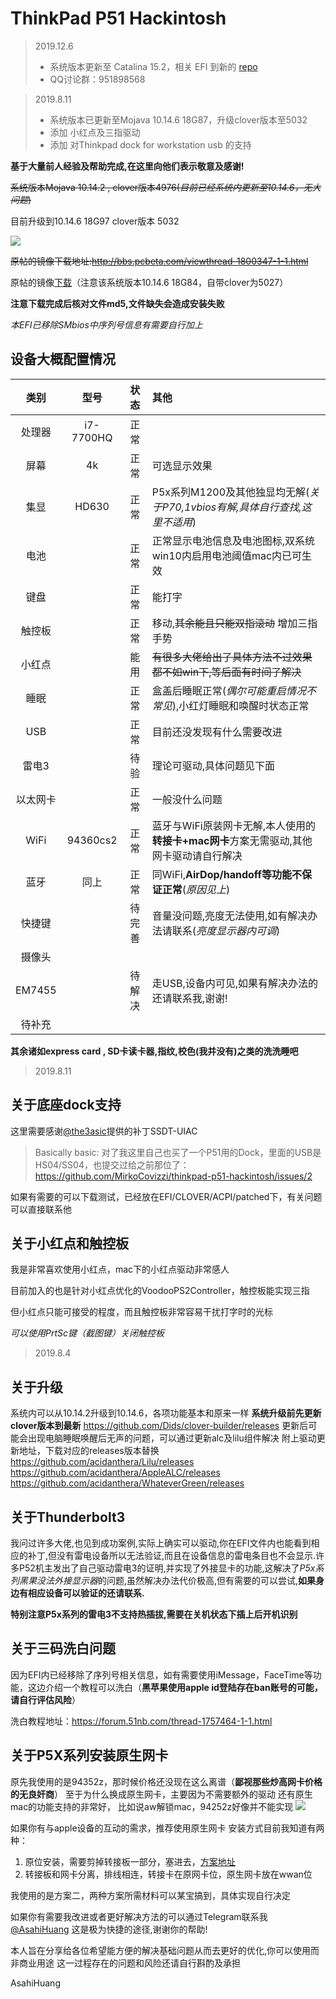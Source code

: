 # ThinkPad P51 Hackintosh

>2019.12.6
>
>* 系统版本更新至 Catalina 15.2，相关 EFI 到新的 [repo](https://github.com/AsahiHuang/ThinkPadP51-Hackintosh-Catalina)
>* QQ讨论群：951898568



> 2019.8.11 
>
> * 系统版本已更新至Mojava 10.14.6 18G87，升级clover版本至5032
> * 添加 小红点及三指驱动
> * 添加 对Thinkpad dock for workstation usb 的支持



**基于大量前人经验及帮助完成,在这里向他们表示敬意及感谢!**

~~系统版本Mojava 10.14.2 , clover版本4976(*目前已经系统内更新至10.14.6，无大问题*)~~

目前升级到10.14.6 18G97
clover版本 5032

![](http://ww2.sinaimg.cn/large/006tNc79gy1g5w0vrvzw2j319g0u0dlr.jpg)





~~原帖的镜像下载地址:http://bbs.pcbeta.com/viewthread-1800347-1-1.html~~

原帖的镜像[下载](http://bbs.pcbeta.com/forum.php?mod=viewthread&tid=1823920)（注意该系统版本10.14.6 18G84，自带clover为5027）

**注意下载完成后核对文件md5,文件缺失会造成安装失败**

*本EFI已移除SMbios中序列号信息有需要自行加上*



## 设备大概配置情况

|  类别  |   型号    |  状态  | 其他                                                         |
| :----: | :-------: | :----: | :----------------------------------------------------------- |
| 处理器 | i7-7700HQ |  正常  |                                                              |
|  屏幕  |    4k     |  正常  | 可选显示效果                                                 |
|  集显  |   HD630   |  正常  | P5x系列M1200及其他独显均无解(*关于P70,1vbios有解,具体自行查找,这里不适用*) |
|  电池  |           |  正常  | 正常显示电池信息及电池图标,双系统win10内启用电池阈值mac内已可生效 |
|  键盘  |           |  正常  | 能打字                                                       |
| 触控板 |           |  正常  | 移动,~~其余能且只能双指滚动~~ 增加三指手势                      |
| 小红点 |           | 能用 | ~~有很多大佬给出了具体方法不过效果都不如win下,等后面有时间了解决~~ |
|  睡眠  |           |  正常  | 盒盖后睡眠正常(*偶尔可能重启情况不常见*),小红灯睡眠和唤醒时状态正常 |
|  USB   |           |  正常  | 目前还没发现有什么需要改进                                   |
|	雷电3  ||待验|理论可驱动,具体问题见下面|
| 以太网卡 ||正常|一般没什么问题|
| WiFi |94360cs2|正常|蓝牙与WiFi原装网卡无解,本人使用的**转接卡+mac网卡**方案无需驱动,其他网卡驱动请自行解决|
| 蓝牙 |同上|正常|同WiFi,**AirDop/handoff等功能不保证正常**(*原因见上*)|
| 快捷键 ||待完善|音量没问题,亮度无法使用,如有解决办法请联系(*亮度显示器内可调*)|
| 摄像头 ||||
| EM7455 ||待解决|走USB,设备内可见,如果有解决办法的还请联系我,谢谢!|
| 待补充 ||||

**其余诸如express card , SD卡读卡器,指纹,校色(我并没有)之类的洗洗睡吧**



> 2019.8.11

## 关于底座dock支持

这里需要感谢[@the3asic](https://t.me/@the3asic "telegram")提供的补丁SSDT-UIAC

> Basically basic: 对了我这里自己也买了一个P51用的Dock，里面的USB是HS04/SS04，也提交过给之前那位了：https://github.com/MirkoCovizzi/thinkpad-p51-hackintosh/issues/2

如果有需要的可以下载测试，已经放在EFI/CLOVER/ACPI/patched下，有关问题可以直接联系他

## 关于小红点和触控板

我是非常喜欢使用小红点，mac下的小红点驱动非常感人

目前加入的也是针对小红点优化的VoodooPS2Controller，触控板能实现三指

但小红点只能可接受的程度，而且触控板非常容易干扰打字时的光标

*可以使用PrtSc键（截图键）关闭触控板*



> 2019.8.4

## 关于升级

系统内可以从10.14.2升级到10.14.6，各项功能基本和原来一样
**系统升级前先更新clover版本到最新**
https://github.com/Dids/clover-builder/releases
更新后可能会出现电脑睡眠唤醒后无声的问题，可以通过更新alc及lilu组件解决
附上驱动更新地址，下载对应的releases版本替换
https://github.com/acidanthera/Lilu/releases
https://github.com/acidanthera/AppleALC/releases
https://github.com/acidanthera/WhateverGreen/releases

## 关于Thunderbolt3

我问过许多大佬,也见到成功案例,实际上确实可以驱动,你在EFI文件内也能看到相应的补丁,但没有雷电设备所以无法验证,而且在设备信息的雷电条目也不会显示.许多P52机主发出了自己驱动雷电3的证明,并实现了外接显卡的功能,这解决了*P5x系列黑果没法外接显示器*的问题,虽然解决办法代价极高,但有需要的可以尝试,**如果身边有相应设备可以验证的还请联系.**

**特别注意P5x系列的雷电3不支持热插拔,需要在关机状态下插上后开机识别**

## 关于三码洗白问题

因为EFI内已经移除了序列号相关信息，如有需要使用iMessage，FaceTime等功能，这边介绍一个教程可以洗白（**黑苹果使用apple id登陆存在ban账号的可能，请自行评估风险**）

洗白教程地址：https://forum.51nb.com/thread-1757464-1-1.html

## 关于P5X系列安装原生网卡

原先我使用的是94352z，那时候价格还没现在这么离谱（**鄙视那些炒高网卡价格的无良奸商**）
至于为什么换成原生网卡，主要因为不需要额外的驱动
还有原生mac的功能支持的非常好，
比如说aw解锁mac，94252z好像并不能实现
![](http://ww1.sinaimg.cn/large/006tNc79gy1g5nfu21935j30y60u04ct.jpg)

如果你有与apple设备的互动的需求，推荐使用原生网卡
安装方式目前我知道有两种：
1. 原位安装，需要剪掉转接板一部分，塞进去，[方案地址](https://forum.51nb.com/forum.php?mod=viewthread&tid=1899444&highlight=p52%2B%CD%F8%BF%A8)
2. 转接板和网卡分离，排线相连，转接卡在原网卡位，原生网卡放在wwan位

我使用的是方案二，两种方案所需材料可以某宝搞到，具体实现自行决定





如果你有需要我改进或者更好解决方法的可以通过Telegram联系我[@AsahiHuang](https://t.me/AsahiHuang)
这是极为快捷的途径,谢谢你的帮助!

本人旨在分享给各位希望能方便的解决基础问题从而去更好的优化,你可以使用而非商业用途
这一过程存在的问题和风险还请自行斟酌及承担



AsahiHuang







